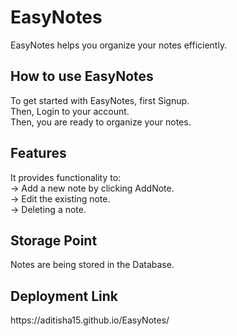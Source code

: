 # EasyNotes
EasyNotes helps you organize your notes efficiently.<br>
<h2>How to use EasyNotes</h1>
To get started with EasyNotes, first Signup.<br>
Then, Login to your account.<br>
Then, you are ready to organize your notes.<br>
<h2>Features</h1>
It provides functionality to:<br>
-> Add a new note by clicking AddNote.<br>
-> Edit the existing note.<br>
-> Deleting a note.<br>
<h2>Storage Point</h1>
Notes are being stored in the Database.
<br>
<h2>Deployment Link</h1>
https://aditisha15.github.io/EasyNotes/
